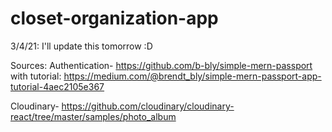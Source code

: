 # closet-organization-app

3/4/21: I'll update this tomorrow :D

Sources:
Authentication-
https://github.com/b-bly/simple-mern-passport with tutorial: https://medium.com/@brendt_bly/simple-mern-passport-app-tutorial-4aec2105e367

Cloudinary-
https://github.com/cloudinary/cloudinary-react/tree/master/samples/photo_album

